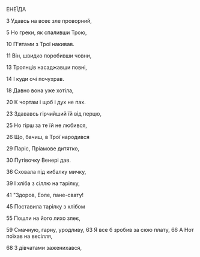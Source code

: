 ﻿ЕНЕЇДА

3  Удавсь на всеє зле проворний,

5  Но греки, як спаливши Трою,

10 П'ятами з Трої накивав.

11 Він, швидко поробивши човни,

13 Троянців насаджавши повні,

14 І куди очі почухрав.

18 Давно вона уже хотіла,

20 К чортам і щоб і дух не пах.

23 Здававсь гірчийший їй від перцю,

25 Но гірш за те їй не любився,

26 Що, бачиш, в Трої народився 

29 Паріс, Пріамове дитятко,

30 Путівочку Венері дав.

36 Сховала під кибалку мичку,

39 І хліба з сіллю на тарілку,

41 "Здоров, Еоле, пане-свату!

45 Поставила тарілку з хлібом

55 Пошли на його лихо злеє,

59 Смачную, гарну, уродливу,
63 Я все б зробив за сюю плату,
66 А Нот поїхав на весілля,

68 З дівчатами заженихався,